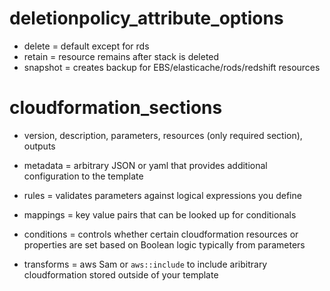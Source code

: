 # deletionpolicy_attribute_options

- delete = default except for rds
- retain = resource remains after stack is deleted
- snapshot = creates backup for EBS/elasticache/rods/redshift resources 

# cloudformation_sections
- version, description, parameters, resources (only required section), outputs
- metadata = arbitrary JSON or yaml that provides additional configuration to the template

- rules = validates parameters against logical expressions you define

- mappings = key value pairs that can be looked up for conditionals

- conditions = controls whether certain cloudformation resources or properties are set based on Boolean logic typically from parameters

- transforms = aws Sam or ```aws::include``` to include aribitrary cloudformation stored outside of your template 
